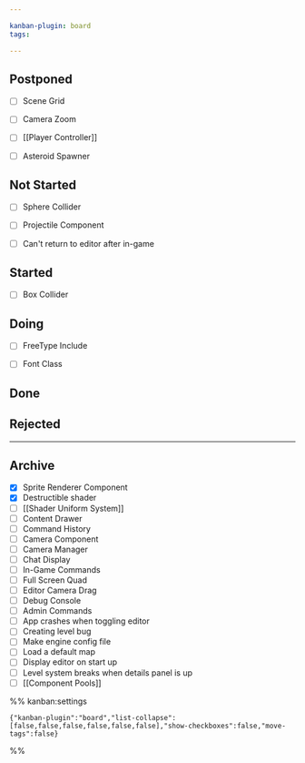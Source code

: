 ```yaml
---

kanban-plugin: board
tags: 

---
```


## Postponed

- [ ] Scene Grid
- [ ] Camera Zoom
- [ ] [[Player Controller]]
- [ ] Asteroid Spawner


## Not Started

- [ ] Sphere Collider
- [ ] Projectile Component
- [ ] Can't return to editor after in-game


## Started

- [ ] Box Collider


## Doing

- [ ] FreeType Include
- [ ] Font Class


## Done



## Rejected



***

## Archive

- [x] Sprite Renderer Component
- [x] Destructible shader
- [ ] [[Shader Uniform System]]
- [ ] Content Drawer
- [ ] Command History
- [ ] Camera Component
- [ ] Camera Manager
- [ ] Chat Display
- [ ] In-Game Commands
- [ ] Full Screen Quad
- [ ] Editor Camera Drag
- [ ] Debug Console
- [ ] Admin Commands
- [ ] App crashes when toggling editor
- [ ] Creating level bug
- [ ] Make engine config file
- [ ] Load a default map
- [ ] Display editor on start up
- [ ] Level system breaks when details panel is up
- [ ] [[Component Pools]]

%% kanban:settings
```
{"kanban-plugin":"board","list-collapse":[false,false,false,false,false,false],"show-checkboxes":false,"move-tags":false}
```
%%